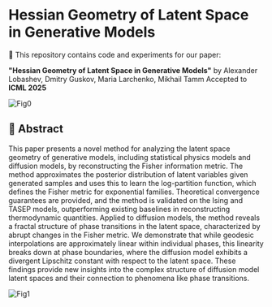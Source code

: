 # Hessian Geometry of Latent Space in Generative Models

📄 This repository contains code and experiments for our paper:

**"Hessian Geometry of Latent Space in Generative Models"**  by Alexander Lobashev, Dmitry Guskov, Maria Larchenko, Mikhail Tamm 
Accepted to **ICML 2025**

![Fig0](figures/interpolation_big.png)

## 📝 Abstract

This paper presents a novel method for analyzing the latent space geometry of generative models, including statistical physics models and diffusion models, by reconstructing the Fisher information metric. 
The method approximates the posterior distribution of latent variables given generated samples and uses this to learn the log-partition function, which defines the Fisher metric for exponential families. 
Theoretical convergence guarantees are provided, and the method is validated on the Ising and TASEP models, outperforming existing baselines in reconstructing thermodynamic quantities. 
Applied to diffusion models, the method reveals a fractal structure of phase transitions in the latent space, characterized by abrupt changes in the Fisher metric. 
We demonstrate that while geodesic interpolations are approximately linear within individual phases, this linearity breaks down at phase boundaries, where the diffusion model exhibits a divergent Lipschitz constant with respect to the latent space. 
These findings provide new insights into the complex structure of diffusion model latent spaces and their connection to phenomena like phase transitions.

![Fig1](figures/fractal_lion_mount.png)